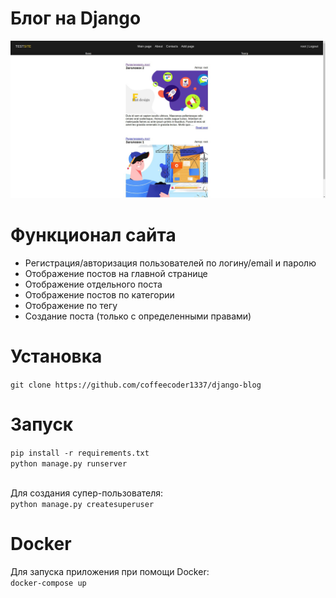 # Блог на Django

![Иллюстрация к проекту](https://raw.githubusercontent.com/coffeecoder1337/django-blog/main/rmimg/pkelZcfWZoQ.jpg)

# Функционал сайта

- Регистрация/авторизация пользователей по логину/email и паролю
- Отображение постов на главной странице
- Отображение отдельного поста
- Отображение постов по категории
- Отображение по тегу
- Создание поста (только с определенными правами)


# Установка

`
git clone https://github.com/coffeecoder1337/django-blog
`

# Запуск

`pip install -r requirements.txt` <br>
`python manage.py runserver` <br><br>

Для создания супер-пользователя: <br>
`python manage.py createsuperuser`


# Docker
Для запуска приложения при помощи Docker: <br>
`docker-compose up`
